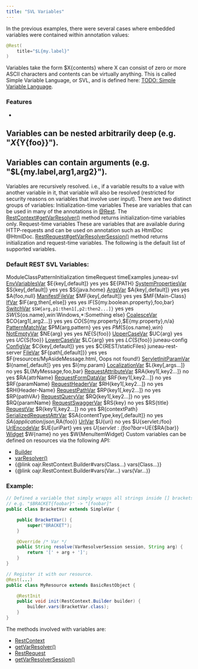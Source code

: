 ```yaml
---
title: "SVL Variables"
---
```


In the previous examples, there were several cases where embedded variables were contained within
annotation values:

```java
@Rest(
    title="$L{my.label}"
)
```


Variables take the form $X\{contents\} where X can consist of zero or more ASCII characters and contents can be virtually anything.
This is called Simple Variable Language, or SVL, and is defined here: [TODO: Simple Variable Language](TODO.md).
### Features

-
Variables can be nested arbitrarily deep (e.g. "$X\{$Y\{foo\}\}").
-
Variables can contain arguments (e.g. "$L\{my.label,arg1,arg2\}").
-
Variables are recursively resolved.
i.e., if a variable results to a value with another variable in it, that variable will also be
resolved (restricted for security reasons on variables that involve user input).
There are two distinct groups of variables:
Initialization-time variables
These are variables that can be used in many of the annotations in [@Rest](../apidocs/org/apache/juneau/rest/annotation/Rest.html).
The [RestContext#getVarResolver()](../apidocs/org/apache/juneau/rest/RestContext.html#getVarResolver()) method returns initialization-time variables only.
Request-time variables
These are variables that are available during HTTP-requests and can be used on annotation such as HtmlDoc @HtmlDoc.
[RestRequest#getVarResolverSession()](../apidocs/org/apache/juneau/rest/RestRequest.html#getVarResolverSession()) method returns initialization and request-time variables.
The following is the default list of supported variables.
### Default REST SVL Variables:

ModuleClassPatternInitialization
timeRequest
timeExamples
juneau-svl
[EnvVariablesVar](../apidocs/org/apache/juneau/svl/vars/EnvVariablesVar.html)
$E\{key[,default]\}
yes
yes
$E\{PATH\}
[SystemPropertiesVar](../apidocs/org/apache/juneau/svl/vars/SystemPropertiesVar.html)
$S\{key[,default]\}
yes
yes
$S\{java.home\}
[ArgsVar](../apidocs/org/apache/juneau/svl/vars/ArgsVar.html)
$A\{key[,default]\}
yes
yes
$A\{foo,null\}
[ManifestFileVar](../apidocs/org/apache/juneau/svl/vars/ManifestFileVar.html)
$MF\{key[,default]\}
yes
yes
$MF\{Main-Class\}
[IfVar](../apidocs/org/apache/juneau/svl/vars/IfVar.html)
$IF\{arg,then[,else]\}
yes
yes
$IF\{$S\{my.boolean.property\},foo,bar\}
[SwitchVar](../apidocs/org/apache/juneau/svl/vars/SwitchVar.html)
`$SW{arg,p1:then1[,p2:then2...]}`
yes
yes
$SW\{$S\{os.name\},*win*:Windows,*:Something else\}
[CoalesceVar](../apidocs/org/apache/juneau/svl/vars/CoalesceVar.html)
$CO\{arg1[,arg2...]\}
yes
yes
$CO\{$S\{my.property\},$E\{my.property\},n/a\}
[PatternMatchVar](../apidocs/org/apache/juneau/svl/vars/PatternMatchVar.html)
$PM\{arg,pattern\}
yes
yes
$PM\{$S\{os.name\},*win*\}
[NotEmptyVar](../apidocs/org/apache/juneau/svl/vars/NotEmptyVar.html)
$NE\{arg\}
yes
yes
$NE\{$S\{foo\}\}
[UpperCaseVar](../apidocs/org/apache/juneau/svl/vars/UpperCaseVar.html)
$UC\{arg\}
yes
yes
$UC\{$S\{foo\}\}
[LowerCaseVar](../apidocs/org/apache/juneau/svl/vars/LowerCaseVar.html)
$LC\{arg\}
yes
yes
$LC\{$S\{foo\}\}
juneau-config
[ConfigVar](../apidocs/org/apache/juneau/config/vars/ConfigVar.html)
$C\{key[,default]\}
yes
yes
$C\{REST/staticFiles\}
juneau-rest-server
[FileVar](../apidocs/org/apache/juneau/rest/vars/FileVar.html)
$F\{path[,default]\}\}
yes
yes
$F\{resources/MyAsideMessage.html, Oops not found!\}
[ServletInitParamVar](../apidocs/org/apache/juneau/rest/vars/ServletInitParamVar.html)
$I\{name[,default]\}
yes
yes
$I\{my.param\}
[LocalizationVar](../apidocs/org/apache/juneau/rest/vars/LocalizationVar.html)
$L\{key[,args...]\}
no
yes
$L\{MyMessage,foo,bar\}
[RequestAttributeVar](../apidocs/org/apache/juneau/rest/vars/RequestAttributeVar.html)
$RA\{key1[,key2...]\}
no
yes
$RA\{attrName\}
[RequestFormDataVar](../apidocs/org/apache/juneau/rest/vars/RequestFormDataVar.html)
$RF\{key1[,key2...]\}
no
yes
$RF\{paramName\}
[RequestHeaderVar](../apidocs/org/apache/juneau/rest/vars/RequestHeaderVar.html)
$RH\{key1[,key2...]\}
no
yes
$RH\{Header-Name\}
[RequestPathVar](../apidocs/org/apache/juneau/rest/vars/RequestPathVar.html)
$RP\{key1[,key2...]\}
no
yes
$RP\{pathVAr\}
[RequestQueryVar](../apidocs/org/apache/juneau/rest/vars/RequestQueryVar.html)
$RQ\{key1[,key2...]\}
no
yes
$RQ\{paramName\}
[RequestSwaggerVar](../apidocs/org/apache/juneau/rest/vars/RequestSwaggerVar.html)
$RS\{key\}
no
yes
$RS\{title\}
[RequestVar](../apidocs/org/apache/juneau/rest/vars/RequestVar.html)
$R\{key1[,key2...]\}
no
yes
$R\{contextPath\}
[SerializedRequestAttrVar](../apidocs/org/apache/juneau/rest/vars/SerializedRequestAttrVar.html)
$SA\{contentType,key[,default]\}
no
yes
$SA\{application/json,$RA\{foo\}\}
[UrlVar](../apidocs/org/apache/juneau/rest/vars/UrlVar.html)
$U\{uri\}
no
yes
$U\{servlet:/foo\}
[UrlEncodeVar](../apidocs/org/apache/juneau/rest/vars/UrlEncodeVar.html)
$UE\{uriPart\}
yes
yes
$U\{servlet:/foo?bar=$UE\{$RA\{bar\}\}
[Widget](../apidocs/org/apache/juneau/rest/widget/Widget.html)
$W\{name\}
no
yes
$W\{MenuItemWidget\}
Custom variables can be defined on resources via the following API:
- [Builder](../apidocs/org/apache/juneau/rest/RestContext/Builder.html)
- [varResolver()](../apidocs/org/apache/juneau/rest/RestContext/Builder.html#varResolver())
- \{@link oajr.RestContext.Builder#vars(Class...) vars(Class...)\}
- \{@link oajr.RestContext.Builder#vars(Var...) vars(Var...)\}

### Example:


```java
// Defined a variable that simply wrapps all strings inside [] brackets.
// e.g. "$BRACKET{foobar}" -> "[foobar]"
public class BracketVar extends SimpleVar {

    public BracketVar() {
        super("BRACKET");
    }

    @Override /* Var */
    public String resolve(VarResolverSession session, String arg) {
        return '[' + arg + ']';
    }
}

// Register it with our resource.
@Rest(...)
public class MyResource extends BasicRestObject {

    @RestInit
    public void init(RestContext.Builder builder) {
        builder.vars(BracketVar.class);
    }
}
```


The methods involved with variables are:
- [RestContext](../apidocs/org/apache/juneau/rest/RestContext.html)
- [getVarResolver()](../apidocs/org/apache/juneau/rest/RestContext.html#getVarResolver())
- [RestRequest](../apidocs/org/apache/juneau/rest/RestRequest.html)
- [getVarResolverSession()](../apidocs/org/apache/juneau/rest/RestRequest.html#getVarResolverSession())
